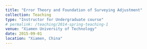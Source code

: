 ```yaml
---
title: "Error Theory and Foundation of Surveying Adjustment"
collection: Teaching
type: "Instructor for Undergraduate course"
# permalink: /teaching/2014-spring-teaching-1
venue: "Xiamen University of Technology"
date: 2015-09-01
location: "Xiamen, China"
---
```

